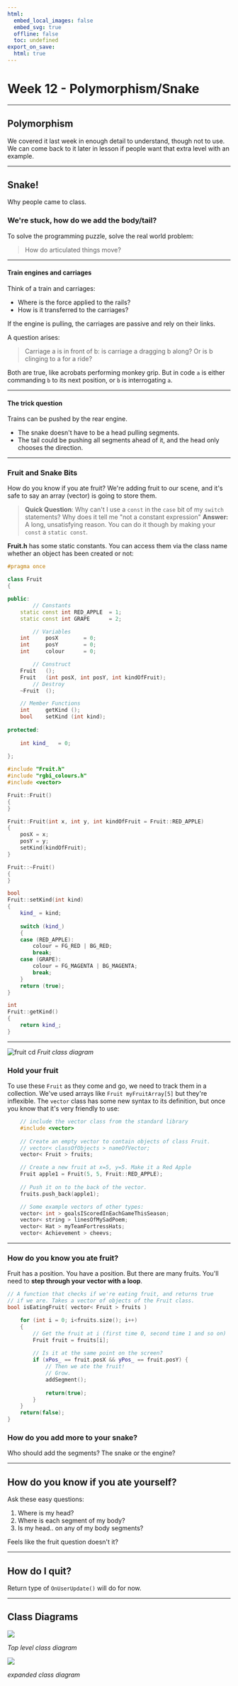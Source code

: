 ```yaml
---
html:
  embed_local_images: false
  embed_svg: true
  offline: false
  toc: undefined
export_on_save:
  html: true
---
```

# Week 12 - Polymorphism/Snake

---

## Polymorphism

We covered it last week in enough detail to understand, though not to use. We can come back to it later in lesson if people want that extra level with an example.

---

## Snake!

Why people came to class.

### We're stuck, how do we add the body/tail?

To solve the programming puzzle, solve the real world problem:

> How do articulated things move?

---

#### Train engines and carriages

Think of a train and carriages: 
* Where is the force applied to the rails?
* How is it transferred to the carriages?

If the engine is pulling, the carriages are passive and rely on their links. 

A question arises: 
> Carriage a is in front of b: is carriage a dragging b along? Or is b clinging to a for a ride? 

Both are true, like acrobats performing monkey grip. But in code `a` is either commanding `b` to its next position, or `b` is interrogating `a`.

---

#### The trick question

Trains can be pushed by the rear engine. 
* The snake doesn't have to be a head pulling segments. 
* The tail could be pushing all segments ahead of it, and the head only chooses the direction.

---

### Fruit and Snake Bits

How do you know if you ate fruit? We're adding fruit to our scene, and it's safe to say an array (vector) is going to store them.

> **Quick Question**: Why can't I use a `const` in the `case` bit of my `switch` statements? Why does it tell me "not a constant expression"
> **Answer:** A long, unsatisfying reason. You can do it though by making your `const` a `static const`.

**Fruit.h** has some static constants. You can access them via the class name whether an object has been created or not:

```C++
#pragma once

class Fruit
{

public:
		// Constants
	static const int RED_APPLE	= 1;
	static const int GRAPE		= 2;

		// Variables
	int		posX		= 0;
	int		posY		= 0;
	int		colour		= 0;

		// Construct
	Fruit	();
	Fruit	(int posX, int posY, int kindOfFruit);
		// Destroy
	~Fruit	();

	// Member Functions
	int		getKind	();
	bool	setKind	(int kind);
	
protected:
	
	int kind_	= 0;
	
};
```

```C++
#include "Fruit.h"
#include "rgbi_colours.h"
#include <vector>

Fruit::Fruit()
{
}

Fruit::Fruit(int x, int y, int kindOfFruit = Fruit::RED_APPLE)
{
	posX = x;
	posY = y;
	setKind(kindOfFruit);
}

Fruit::~Fruit()
{
}

bool 
Fruit::setKind(int kind)
{
	kind_ = kind;
	
	switch (kind_) 
	{
	case (RED_APPLE):
		colour = FG_RED | BG_RED;
		break;
	case (GRAPE):
		colour = FG_MAGENTA | BG_MAGENTA;
		break;
	}
	return (true);
}

int
Fruit::getKind()
{
	return kind_;
}
```
 ---

![fruit cd](assets/week12/fruit_cd.jpg)
_Fruit class diagram_

### Hold your fruit
To use these `Fruit` as they come and go, we need to track them in a collection.  We've used arrays like `Fruit myFruitArray[5]` but they're inflexible. The `vector` class has some new syntax to its definition, but once you know that it's very friendly to use:

```C++
	// include the vector class from the standard library
	#include <vector>
	
	// Create an empty vector to contain objects of class Fruit.
	// vector< classOfObjects > nameOfVector;
	vector< Fruit > fruits;

	// Create a new fruit at x=5, y=5. Make it a Red Apple
	Fruit apple1 = Fruit(5, 5, Fruit::RED_APPLE);
	
	// Push it on to the back of the vector.
	fruits.push_back(apple1);

	// Some example vectors of other types:
	vector< int > goalsIScoredInEachGameThisSeason;
	vector< string > linesOfMySadPoem;
	vector< Hat > myTeamFortressHats;
	vector< Achievement > cheevs;

```

---

### How do you know you ate fruit?

Fruit has a position. You have a position. But there are many fruits. You'll need to **step through your vector with a loop**.

```C++
// A function that checks if we're eating fruit, and returns true
// if we are. Takes a vector of objects of the Fruit class.
bool isEatingFruit( vector< Fruit > fruits )

	for (int i = 0; i<fruits.size(); i++)
	{
		// Get the fruit at i (first time 0, second time 1 and so on)
		Fruit fruit = fruits[i];
		
		// Is it at the same point on the screen?
		if (xPos_ == fruit.posX && yPos_ == fruit.posY) {
			// Then we ate the fruit!
			// Grow.
			addSegment();
			
			return(true);
		}
	}
	return(false);
}
```

### How do you add more to your snake?

Who should add the segments? The snake or the engine?

___

## How do you know if you ate yourself?

Ask these easy questions:
1. Where is my head?
2. Where is each segment of my body?
3. Is my head.. on any of my body segments?
   
Feels like the fruit question doesn't it?

---

## How do I quit?

Return type of `OnUserUpdate()` will do for now.

---

## Class Diagrams

![](assets/week12/class_top.jpg)

_Top level class diagram_

![](assets/week12/class_exp.jpg)

_expanded class diagram_